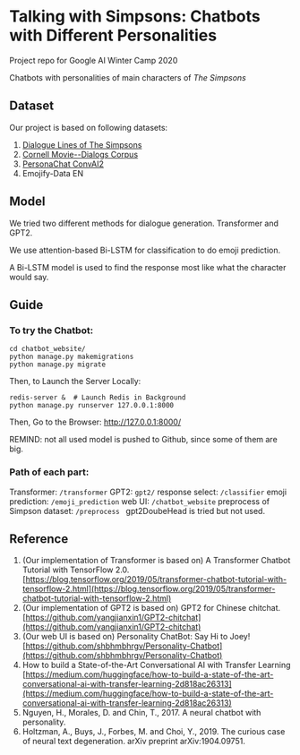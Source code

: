 # Talking with Simpsons: Chatbots with Different Personalities

Project repo for Google AI Winter Camp 2020

Chatbots with personalities of main characters of *The Simpsons*

## Dataset
Our project is based on following datasets:
1. [Dialogue Lines of The Simpsons](https://www.kaggle.com/pierremegret/dialogue-lines-of-the-simpsons)
2. [Cornell Movie--Dialogs Corpus](http://www.cs.cornell.edu/~cristian/Cornell_Movie-Dialogs_Corpus.html)
3. [PersonaChat ConvAI2](http://convai.io/#personachat-convai2-dataset)
4. Emojify-Data EN

## Model
We tried two different methods for dialogue generation. Transformer and GPT2.

We use attention-based Bi-LSTM for classification to do emoji prediction.

A Bi-LSTM model is used to find the response most like what the character would say.


## Guide
### To try the Chatbot:
```
cd chatbot_website/
python manage.py makemigrations
python manage.py migrate
```
Then, to Launch the Server Locally:
```
redis-server &  # Launch Redis in Background
python manage.py runserver 127.0.0.1:8000
```
Then, Go to the Browser: http://127.0.0.1:8000/

REMIND: not all used model is pushed to Github, since some of them are big.

### Path of each part:
Transformer: ```/transformer```
GPT2: ```gpt2/```
response select: ```/classifier```
emoji prediction: ```/emoji_prediction```
web UI: ```/chatbot_website```
preprocess of Simpson dataset: ```/preprocess ```
gpt2DoubeHead is tried but not used.


## Reference
1. (Our implementation of Transformer is based on) A Transformer Chatbot Tutorial with TensorFlow 2.0. [https://blog.tensorflow.org/2019/05/transformer-chatbot-tutorial-with-tensorflow-2.html](https://blog.tensorflow.org/2019/05/transformer-chatbot-tutorial-with-tensorflow-2.html)
2. (Our implementation of GPT2 is based on) GPT2 for Chinese chitchat. [https://github.com/yangjianxin1/GPT2-chitchat](https://github.com/yangjianxin1/GPT2-chitchat)
3. (Our web UI is based on) Personality ChatBot: Say Hi to Joey! [https://github.com/shbhmbhrgv/Personality-Chatbot](https://github.com/shbhmbhrgv/Personality-Chatbot)
4. How to build a State-of-the-Art Conversational AI with Transfer Learning [https://medium.com/huggingface/how-to-build-a-state-of-the-art-conversational-ai-with-transfer-learning-2d818ac26313](https://medium.com/huggingface/how-to-build-a-state-of-the-art-conversational-ai-with-transfer-learning-2d818ac26313)
5. Nguyen, H., Morales, D. and Chin, T., 2017. A neural chatbot with personality.
6. Holtzman, A., Buys, J., Forbes, M. and Choi, Y., 2019. The curious case of neural text degeneration. arXiv preprint arXiv:1904.09751.

